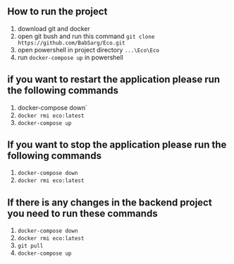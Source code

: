 ## **How to run the project**

1. download git and docker 
2. open git bush and run this command `git clone https://github.com/BabSarg/Eco.git`
3. open powershell in project directory `...\Eco\Eco` 
4. run `docker-compose up` in powershell

## **if you want to restart the application please run the following commands**

1. docker-compose down`
2. `docker rmi eco:latest`
3. `docker-compose up`

## **If you want to stop the application please run the following commands**

1. `docker-compose down`
2. `docker rmi eco:latest`

## **If there is any changes in the backend project you need to run these commands**

1. `docker-compose down`
2. `docker rmi eco:latest`
3. `git pull`
4. `docker-compose up`
